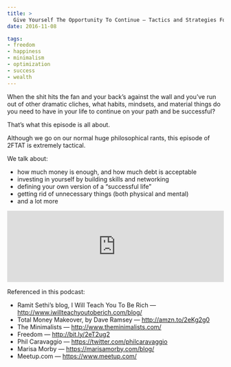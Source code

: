 ```yaml
---
title: >
  Give Yourself The Opportunity To Continue — Tactics and Strategies For a Resilient Life and Career
date: 2016-11-08

tags:
- freedom
- happiness
- minimalism
- optimization
- success
- wealth
---
```


When the shit hits the fan and your back’s against the wall and you’ve run out of other dramatic cliches, what habits, mindsets, and material things do you need to have in your life to continue on your path and be successful?

That’s what this episode is all about.

Although we go on our normal huge philosophical rants, this episode of 2FTAT is extremely tactical.

We talk about:

- how much money is enough, and how much debt is acceptable
- investing in yourself by building skills and networking
- defining your own version of a “successful life”
- getting rid of unnecessary things (both physical and mental)
- and a lot more

<iframe width="100%" height="166" scrolling="no" frameborder="no" src="https://w.soundcloud.com/player/?url=https%3A//api.soundcloud.com/tracks/292177523&amp;color=eb7f00&amp;auto_play=false&amp;hide_related=false&amp;show_comments=true&amp;show_user=true&amp;show_reposts=false"></iframe>
<!-- more -->

Referenced in this podcast:

- Ramit Sethi’s blog, I Will Teach You To Be Rich — http://www.iwillteachyoutoberich.com/blog/
- Total Money Makeover, by Dave Ramsey — http://amzn.to/2eKg2g0
- The Minimalists — http://www.theminimalists.com/
- Freedom — http://bit.ly/2eT2ug2
- Phil Caravaggio — https://twitter.com/philcaravaggio
- Marisa Morby — https://marisamorby.com/blog/
- Meetup.com — https://www.meetup.com/
